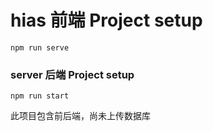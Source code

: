 # hias 前端 Project setup
```
npm run serve
```

### server 后端 Project setup
```
npm run start
```
此项目包含前后端，尚未上传数据库
